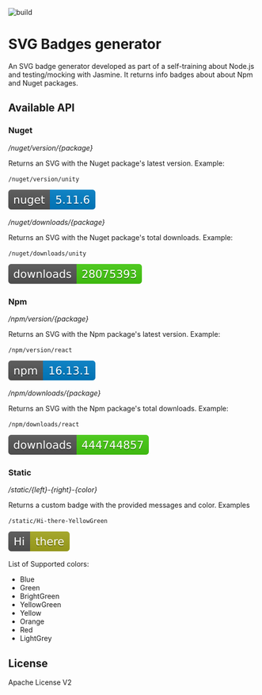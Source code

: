 ![build](https://github.com/anouarhassine/svg-badges/workflows/CI/badge.svg)

# SVG Badges generator

An SVG badge generator developed as part of a self-training about Node.js and testing/mocking with Jasmine. It returns info badges about about Npm and Nuget packages.

## Available API

### Nuget

*/nuget/version/{package}*

Returns an SVG with the Nuget package's latest version. Example:

`/nuget/version/unity`

<img src="./images/nuget-version.svg"/>

*/nuget/downloads/{package}*

Returns an SVG with the Nuget package's total downloads. Example:

`/nuget/downloads/unity`

<img src="./images/nuget-downloads.svg"/>

### Npm

*/npm/version/{package}*

Returns an SVG with the Npm package's latest version. Example:

`/npm/version/react`

<img src="./images/npm-version.svg"/>

*/npm/downloads/{package}*

Returns an SVG with the Npm package's total downloads. Example:

`/npm/downloads/react`

<img src="./images/npm-downloads.svg"/>

### Static

*/static/{left}-{right}-{color}*

Returns a custom badge with the provided messages and color. Examples

`/static/Hi-there-YellowGreen`

<img src="./images/static.svg"/>

List of Supported colors:

- Blue
- Green
- BrightGreen
- YellowGreen
- Yellow
- Orange
- Red
- LightGrey

## License

Apache License V2
